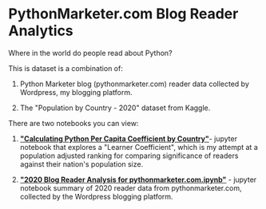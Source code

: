 # PythonMarketer.com Blog Reader Analytics
Where in the world do people read about Python?

This is dataset is a combination of:

1) Python Marketer blog (pythonmarketer.com) reader data collected by Wordpress, my blogging platform.

2) The "Population by Country - 2020" dataset from Kaggle.

There are two notebooks you can view:

1) [**"Calculating Python Per Capita Coefficient by Country"**](https://github.com/erickbytes/Python-Marketer-Reader-Analytics/blob/master/Calculating%20%22Python%20Per%20Capita%22%20Blog%20Reader%20Coefficient.ipynb)- jupyter notebook that explores a "Learner Coefficient",
which is my attempt at a population adjusted ranking for comparing significance of readers against their nation's population size.

2) [**"2020 Blog Reader Analysis for pythonmarketer.com.ipynb"**](https://github.com/erickbytes/Python-Marketer-Reader-Analytics/blob/master/2020%20Blog%20Reader%20Analysis%20for%20pythonmarketer.com.ipynb) - jupyter notebook summary of 2020 reader data from pythonmarketer.com, collected by the Wordpress blogging platform.

